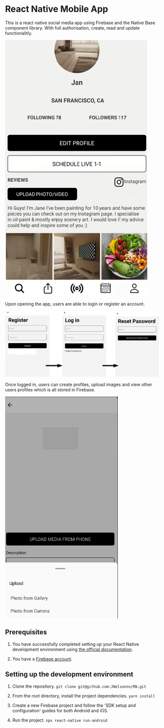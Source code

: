 # React Native Mobile App




This is a react native social media app using Firebase and the Native Base component library. With full authorisation, create, read and update functionalitly.

 ![profile screen](profile.png)
 
 
 
 
Upon opening the app, users are able to login or register an account. 

![log in flow](loginflow.png)




Once logged in, users can create profiles, upload images and view other users profiles which is all stored in Firebase.

![uploadscreen](uploadMedia.png)












## Prerequisites

1. You have successfully completed setting up your React Native development environment using [the official documentation](https://reactnative.dev/docs/environment-setup).

2. You have a [Firebase account](https://console.firebase.google.com/).

## Setting up the development environment

1. Clone the repository.
  `git clone git@github.com:JNelsonnn/RN.git` 

2. From the root directory, install the project dependencies.
  `yarn install`

3. Create a new Firebase project and follow the 'SDK setup and configuration' guides for both Android and iOS.

4. Run the project.
  `npx react-native run-android`
